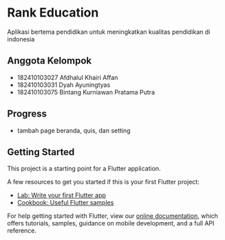 # Rank Education

Aplikasi bertema pendidikan untuk meningkatkan kualitas pendidikan di indonesia

## Anggota Kelompok

- 182410103027 Afdhalul Khairi Affan
- 182410103031 Dyah Ayuningtyas
- 182410103075 Bintang Kurniawan Pratama Putra

## Progress

- tambah page beranda, quis, dan setting

## Getting Started

This project is a starting point for a Flutter application.

A few resources to get you started if this is your first Flutter project:

- [Lab: Write your first Flutter app](https://flutter.dev/docs/get-started/codelab)
- [Cookbook: Useful Flutter samples](https://flutter.dev/docs/cookbook)

For help getting started with Flutter, view our
[online documentation](https://flutter.dev/docs), which offers tutorials,
samples, guidance on mobile development, and a full API reference.
